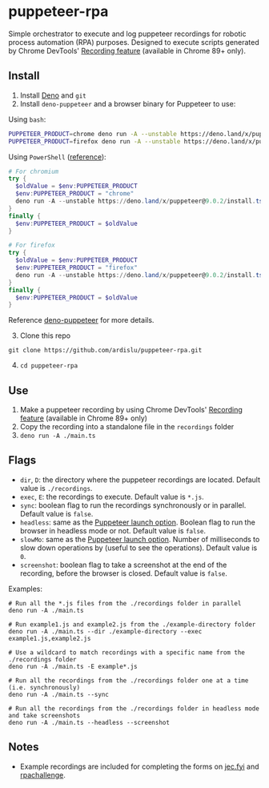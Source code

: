 # puppeteer-rpa

Simple orchestrator to execute and log puppeteer recordings for robotic process automation (RPA) purposes. Designed to execute scripts generated by Chrome DevTools' [Recording feature](https://developers.google.com/web/updates/2021/01/devtools#record) (available in Chrome 89+ only).

## Install

1. Install [Deno](https://deno.land/) and `git`
2. Install `deno-puppeteer` and a browser binary for Puppeteer to use:

Using `bash`:

```bash
PUPPETEER_PRODUCT=chrome deno run -A --unstable https://deno.land/x/puppeteer@9.0.2/install.ts # For chromium
PUPPETEER_PRODUCT=firefox deno run -A --unstable https://deno.land/x/puppeteer@9.0.2/install.ts # For firefox
```

Using `PowerShell` ([reference](https://github.com/PowerShell/PowerShell/issues/3316)):

```PowerShell
# For chromium
try {
  $oldValue = $env:PUPPETEER_PRODUCT
  $env:PUPPETEER_PRODUCT = "chrome"
  deno run -A --unstable https://deno.land/x/puppeteer@9.0.2/install.ts
}
finally {
  $env:PUPPETEER_PRODUCT = $oldValue
}

# For firefox
try {
  $oldValue = $env:PUPPETEER_PRODUCT
  $env:PUPPETEER_PRODUCT = "firefox"
  deno run -A --unstable https://deno.land/x/puppeteer@9.0.2/install.ts
}
finally {
  $env:PUPPETEER_PRODUCT = $oldValue
}
```

Reference [deno-puppeteer](https://github.com/lucacasonato/deno-puppeteer) for more details.

3. Clone this repo

```
git clone https://github.com/ardislu/puppeteer-rpa.git
```

4. `cd puppeteer-rpa`

## Use

1. Make a puppeteer recording by using Chrome DevTools' [Recording feature](https://developers.google.com/web/updates/2021/01/devtools#record) (available in Chrome 89+ only)
2. Copy the recording into a standalone file in the `recordings` folder
3. `deno run -A ./main.ts`

## Flags

- `dir`, `D`: the directory where the puppeteer recordings are located. Default value is `./recordings`.
- `exec`, `E`: the recordings to execute. Default value is `*.js`.
- `sync`: boolean flag to run the recordings synchronously or in parallel. Default value is `false`.
- `headless`: same as the [Puppeteer launch option](https://github.com/puppeteer/puppeteer/blob/main/docs/api.md#puppeteerlaunchoptions). Boolean flag to run the browser in headless mode or not. Default value is `false`.
- `slowMo`: same as the [Puppeteer launch option](https://github.com/puppeteer/puppeteer/blob/main/docs/api.md#puppeteerlaunchoptions). Number of milliseconds to slow down operations by (useful to see the operations). Default value is `0`.
- `screenshot`: boolean flag to take a screenshot at the end of the recording, before the browser is closed. Default value is `false`. 

Examples:
```
# Run all the *.js files from the ./recordings folder in parallel
deno run -A ./main.ts
```

```
# Run example1.js and example2.js from the ./example-directory folder
deno run -A ./main.ts --dir ./example-directory --exec example1.js,example2.js
```

```
# Use a wildcard to match recordings with a specific name from the ./recordings folder
deno run -A ./main.ts -E example*.js
```

```
# Run all the recordings from the ./recordings folder one at a time (i.e. synchronously)
deno run -A ./main.ts --sync
```

```
# Run all the recordings from the ./recordings folder in headless mode and take screenshots
deno run -A ./main.ts --headless --screenshot
```

## Notes

- Example recordings are included for completing the forms on [jec.fyi](https://jec.fyi/demo/recorder) and [rpachallenge](http://www.rpachallenge.com/).

